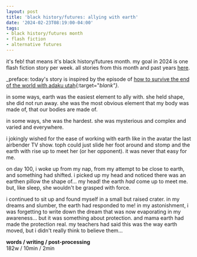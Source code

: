 ```yaml
---
layout: post
title: 'black history/futures: allying with earth'
date: '2024-02-23T08:19:00-04:00'
tags:
- black history/futures month
- flash fiction
- alternative futures
--- 
```


<p class="message">it's feb! that means it's black history/futures month. my goal in 2024 is one flash fiction story per week. all stories from this month and past years <a href="{{ site.baseurl }}tags/#black%20history/futures%20month-ref">here</a>.</p>

_preface:  today's story is inspired by the episode of [how to survive the end of the world with adaku utah](https://endoftheworldshow.org/episodes/witch-school-chapter-19-adaku-utah){:target="_blank"}._


in some ways, earth was the easiest element to ally with. she held shape, she did not run away. she was the most obvious element that my body was made of, that our bodies are made of. 

in some ways, she was the hardest. she was mysterious and complex and varied and everywhere. 

i jokingly wished for the ease of working with earth like in the avatar the last airbender TV show. toph could just slide her foot around and stomp and the earth with rise up to meet her (or her opponent). it was never that easy for me. 

on day 100, i woke up from my nap, from my attempt to be close to earth, and something had shifted. i picked up my head and noticed there was an earthen pillow the shape of... my head! the earth *had* come up to meet me. but, like sleep, she wouldn't be grasped with force. 

i continued to sit up and found myself in a small but raised crater. in my dreams and slumber, the earth had responded to me! in my astonishment, i was forgetting to write down the dream that was now evaporating in my awareness... but it was something about protection. and mama earth had made the protection real. my teachers had said this was the way earth moved, but i didn't really think to believe them...

<!-- hyperlink bank -->


<!-- &#042; = asterisk -->
<!-- &#039; = single quote '-->

**words / writing / post-processing**  
182w / 10min / 2min